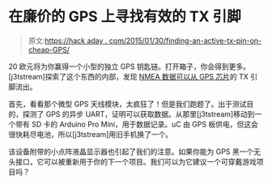 # 在廉价的 GPS 上寻找有效的 TX 引脚

> 原文:[https://hack aday . com/2015/01/30/finding-an-active-tx-pin-on-cheap-GPS/](https://hackaday.com/2015/01/30/finding-an-active-tx-pin-on-cheap-gps/)

20 欧元将为你赢得一个小型的独立 GPS 钥匙链。打开箱子，你会得到更多。[j3tstream]探索了这个东西的内部，发现 [NMEA 数据可以从 GPS 芯片](http://www.weirdlab.fr/?p=510)的 TX 引脚流出。

首先，看看那个微型 GPS 天线模块，太疯狂了！但是我们跑题了。出于测试目的，探测了 GPS 的异步 UART，证明可以获取数据。从那里[j3tstream]移动到一个带有 SD 卡的 Arduino Pro Mini，用于数据记录。uC 由 GPS 板供电，但这会很快耗尽电池，所以[j3tstream]用旧手机换了一个。

该设备附带的小点阵液晶显示器也引起了我们的注意。如果你能为 GPS 黑一个无头接口，它可以被重新用于你的下一个项目。我们可以为它建议一个可穿戴游戏项目吗？